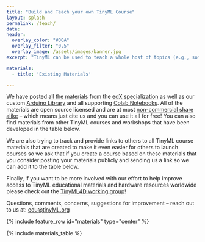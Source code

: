 ```yaml
---
title: "Build and Teach your own TinyML Course"
layout: splash
permalink: /teach/
date: 
header:
  overlay_color: "#00A"
  overlay_filter: "0.5"
  overlay_image: /assets/images/banner.jpg
excerpt: "TinyML can be used to teach a whole host of topics (e.g., software engineering, machine learning, embedded systems) at varying levels of prior knowledge. We want to help you design and teach your own TinyML course. To that end we've launched a couple of exciting projects you can find below to help build a community and resources for teaching all kinds of TinyML courses."

materials: 
  - title: 'Existing Materials'

---
```


We have posted [all the materials](https://github.com/tinyMLx/courseware/tree/master/edX) from the [edX specialization](https://www.edx.org/professional-certificate/harvardx-tiny-machine-learning) as well as our custom [Arduino Library](https://github.com/tinyMLx/arduino-library) and all supporting [Colab Notebooks](https://github.com/tinyMLx/colabs). All of the materials are open source licensed and are at most [non-commercial share alike](https://creativecommons.org/licenses/by-nc-sa/4.0/) – which means just cite us and you can use it all for free! You can also find materials from other TinyML courses and workshops that have been developed in the table below.

We are also trying to track and provide links to others to all TinyML course materials that are created to make it even easier for others to launch courses so we ask that if you create a course based on these materials that you consider posting your materials publicly and sending us a link so we can add it to the table below.

Finally, if you want to be more involved with our effort to help improve access to TinyML educational materials and hardware resources worldwide please check out the [TinyML4D working group](/TinyML4D/)!

Questions, comments, concerns, suggestions for improvement – reach out to us at: edu@tinyML.org

{% include feature_row id="materials" type="center" %}

{% include materials_table %}

